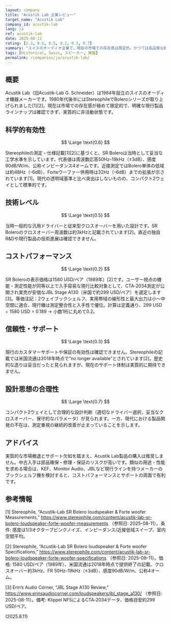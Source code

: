 ```yaml
---
layout: company
title: "Acustik Lab 企業レビュー"
target_name: "Acustik Lab"
company_id: acustik-lab
lang: ja
ref: acustik-lab
date: 2025-08-11
rating: [2.3, 0.6, 0.5, 0.2, 0.3, 0.7]
summary: "スイスのオーディオ企業で、現在の市場での存在感は限定的。かつては高品質なBoleroシリーズスピーカーで知られていたが、現代的な競争力のある製品が不足している"
tags: [Historical, Swiss, スピーカー, 廃盤]
permalink: /companies/ja/acustik-lab/
---
```

## 概要

Acustik Lab（旧Acustik-Lab G. Schneider）は1984年設立のスイスのオーディオ機器メーカーです。1980年代後半にはStereophileでBoleroシリーズが取り上げられました[1][2]。現在は市場での存在感が極めて限定的で、明確な現行製品ラインナップは確認できず、実質的に非活動状態です。

## 科学的有効性

$$ \Large \text{0.6} $$

Stereophileの測定・仕様記載[1][2]に基づくと、SR Boleroは当時として妥当な工学水準を示しています。代表値は周波数応答50Hz–19kHz（±3dB）、感度90dB/W/m、公称インピーダンス4オームです。近接測定ではBolero単体の低域は約48Hz（–6dB）、Forteウーファー併用時は32Hz（–6dB）までの拡張が示されています[1]。現代の透明域基準と比べ突出はしないものの、コンパクト2ウェイとして標準的です。

## 技術レベル

$$ \Large \text{0.5} $$

当時一般的な汎用ドライバーと従来型クロスオーバーを用いた設計です。SR Boleroのクロスオーバー周波数は約3kHzと記載されています[2]。直近の独自R&Dや現行製品の技術進展は確認できません。

## コストパフォーマンス

$$ \Large \text{0.2} $$

SR Boleroの表示価格は1580 USD/ペア（1989年）[2]です。ユーザー視点の機能・測定性能が同等以上で入手容易な現行比較対象として、CTA‑2034測定が公開され実売が安価なJBL Stage A130（米国で約299 USD/ペア）を選定します[3]。等価注記：2ウェイブックシェルフ、実用帯域の線形性と最大出力は小～中空間に適合、現行機は測定整合性と入手性で優位。計算は定義通り、299 USD ÷ 1580 USD = 0.189 → 小数1桁に丸めて0.2。

## 信頼性・サポート

$$ \Large \text{0.3} $$

現行のカスタマーサポートや保証の有効性は確認できません。Stereophileの記載では米国流通は2018年時点で“no longer available”とされています[2]。歴史的な造りは妥当だったと見られますが、現在のサポート体制は実質的に期待できません。

## 設計思想の合理性

$$ \Large \text{0.7} $$

コンパクト2ウェイとして合理的な設計判断（適切なドライバー選択、妥当なクロスオーバー、保守的なパラメータ）が見られます。一方、現代における製品開発の不在は、測定重視の継続的改善が止まっていることを示します。

## アドバイス

実質的な市場撤退とサポート欠如を踏まえ、Acustik Lab製品の購入は推奨しません。中古入手は部品確保・修理・保証のリスクが高いです。類似の用途・性能を求める場合は、KEF、Monitor Audio、JBLなど現行ラインを持つメーカーのブックシェルフ機を検討すると、コストパフォーマンスとサポートの両面で有利です。

## 参考情報

[1] Stereophile, “Acustik-Lab SR Bolero loudspeaker & Forte woofer Measurements,” https://www.stereophile.com/content/acustik-lab-sr-bolero-loudspeaker-forte-woofer-measurements （参照日: 2025-08-11）。条件: 感度は1/3オクターブピンクノイズ、インピーダンス/近接低域スイープ、室内空間平均。

[2] Stereophile, “Acustik-Lab SR Bolero loudspeaker & Forte woofer Specifications,” https://www.stereophile.com/content/acustik-lab-sr-bolero-loudspeaker-forte-woofer-specifications （参照日: 2025-08-11）。価格: 1580 USD/ペア（1989年）、米国流通は2018年時点で提供終了の記載、クロスオーバー約3kHz、FR 50Hz–19kHz（±3dB）、感度90dB/W/m、公称4オーム。

[3] Erin’s Audio Corner, “JBL Stage A130 Review,” https://www.erinsaudiocorner.com/loudspeakers/jbl_stage_a130/ （参照日: 2025-08-11）。備考: Klippel NFSによるCTA‑2034データ、価格目安約299 USD/ペア。

(2025.8.11)